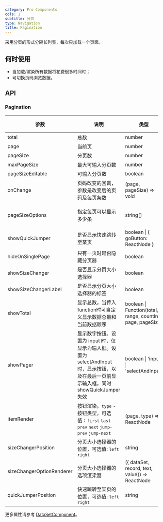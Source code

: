 ```yaml
---
category: Pro Components
cols: 1
subtitle: 分页
type: Navigation
title: Pagination
---
```


采用分页的形式分隔长列表，每次只加载一个页面。

## 何时使用

- 当加载/渲染所有数据将花费很多时间时；
- 可切换页码浏览数据。

## API

### Pagination

| 参数 | 说明 | 类型 | 默认值 |
| --- | --- | --- | --- |
| total | 总数 | number |  |
| page | 当前页 | number |  |
| pageSize | 分页数 | number |  |
| maxPageSize | 最大可输入分页数 | number | 100 |
| pageSizeEditable | 可输入分页数 | boolean | false |
| onChange | 页码改变的回调，参数是改变后的页码及每页条数 | (page, pageSize) => void |  |
| pageSizeOptions | 指定每页可以显示多少条 | string\[] | \['10', '20', '50', '100'\] |
| showQuickJumper | 是否显示快速跳转至某页 | boolean \| { goButton: ReactNode } | false |
| hideOnSinglePage | 只有一页时是否隐藏分页器 | boolean | false |
| showSizeChanger | 是否显示分页大小选择器 | boolean | true |
| showSizeChangerLabel | 是否显示分页大小选择器的标签 | boolean | true |
| showTotal | 显示总数，当传入function时可自定义显示数据总量和当前数据顺序  | boolean \| Function(total, range, counting, page, pageSize) | true |
| showPager | 显示数字按钮。设置为 input 时，仅显示为输入框。设置为 selectAndInput 时，显示按钮，以及在最后一页前显示输入框，同时 showQuickJumper 失效 | boolean \| 'input' \| 'selectAndInput' | false |
| itemRender | 按钮渲染。`type` - 按钮类型，可选值：`first` `last` `prev` `next` `jump-prev` `jump-next` | (page, type) => ReactNode |  |
| sizeChangerPosition | 分页大小选择器的位置，可选值: `left` `right` | string | left |
| sizeChangerOptionRenderer | 分页大小选择器的选项渲染器 | ({ dataSet, record, text, value}) => ReactNode | ({ text }) => text |
| quickJumperPosition | 快速跳转至某页的位置，可选值: `left` `right` | string | right |

更多属性请参考 [DataSetComponent](/components-pro/core/#DataSetComponent)。
